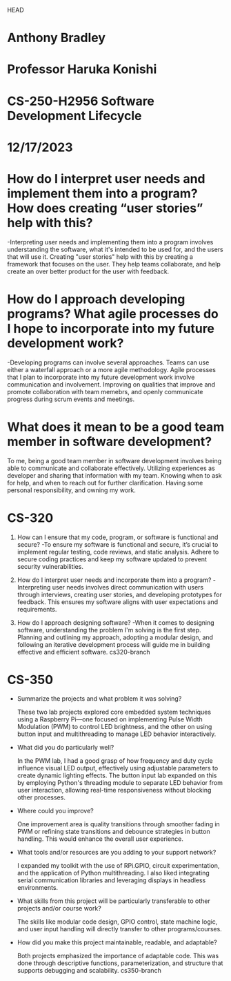 HEAD
# Anthony Bradley
# Professor Haruka Konishi
# CS-250-H2956 Software Development Lifecycle
# 12/17/2023

# How do I interpret user needs and implement them into a program? How does creating “user stories” help with this?
-Interpreting user needs and implementing them into a program involves understanding the software, what it's intended to be used for, and the users that will use it. Creating "user stories" help with this by creating a framework that focuses on the user. They help teams collaborate, and help create an over better product for the user with feedback. 

# How do I approach developing programs? What agile processes do I hope to incorporate into my future development work?
-Developing programs can involve several approaches. Teams can use either a waterfall approach or a more agile methodology. Agile processes that I plan to incorporate into my future development work involve communication and involvement. Improving on qualities that improve and promote collaboration with team memebrs, and openly communicate progress during scrum events and meetings.

# What does it mean to be a good team member in software development?
To me, being a good team member in software development involves being able to communicate and collaborate effectively. Utilizing experiences as developer and sharing that information with my team. Knowing when to ask for help, and when to reach out for further clarification. Having some personal responsibility, and owning my work. 

# CS-320

1. How can I ensure that my code, program, or software is functional and secure?
   -To ensure my software is functional and secure, it’s crucial to implement regular testing, code reviews, and static analysis. Adhere to secure coding practices and keep my software updated to prevent security vulnerabilities.

2. How do I interpret user needs and incorporate them into a program?
   -Interpreting user needs involves direct communication with users through interviews, creating user stories, and developing prototypes for feedback. This ensures my software aligns with user expectations and requirements.

3. How do I approach designing software?
   -When it comes to designing software, understanding the problem I'm solving is the first step. Planning and outlining my approach, adopting a modular design, and following an iterative development process will guide me in building effective and efficient software.
cs320-branch

# CS-350

- Summarize the projects and what problem it was solving?
  
  These two lab projects explored core embedded system techniques using a Raspberry Pi—one focused on implementing Pulse  Width Modulation (PWM) to control LED brightness, and the other on using button input and multithreading to manage LED behavior interactively. 
- What did you do particularly well?
  
  In the PWM lab, I had a good grasp of how frequency and duty cycle influence visual LED output, effectively using adjustable parameters to create dynamic lighting effects. The button input lab expanded on this by employing Python's threading module to separate LED behavior from user interaction, allowing real-time responsiveness without blocking other processes.
- Where could you improve?
  
  One improvement area is quality transitions through smoother fading in PWM or refining state transitions and debounce strategies in button handling. This would enhance the overall user experience.
- What tools and/or resources are you adding to your support network?
  
  I expanded my toolkit with the use of RPi.GPIO, circuit experimentation, and the application of Python multithreading. I also liked integrating serial communication libraries and leveraging displays in headless environments.
- What skills from this project will be particularly transferable to other projects and/or course work?
  
  The skills like modular code design, GPIO control, state machine logic, and user input handling will directly transfer to other programs/courses.
- How did you make this project maintainable, readable, and adaptable?
  
  Both projects emphasized the importance of adaptable code. This was done through descriptive functions, parameterization, and structure that supports debugging and scalability.
cs350-branch
